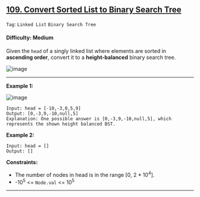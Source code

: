 ## [109. Convert Sorted List to Binary Search Tree](https://leetcode.com/problems/convert-sorted-list-to-binary-search-tree/)

```Tag```: ```Linked List``` ```Binary Search Tree```

#### Difficulty: Medium

Given the ```head``` of a singly linked list where elements are sorted in __ascending order__, convert it to a __height-balanced__ binary search tree.

![image](https://user-images.githubusercontent.com/35042430/224460876-c8a7df7c-92de-4181-ac84-94375bcf76d7.png)

---

__Example 1:__

![image](https://assets.leetcode.com/uploads/2020/08/17/linked.jpg)
```
Input: head = [-10,-3,0,5,9]
Output: [0,-3,9,-10,null,5]
Explanation: One possible answer is [0,-3,9,-10,null,5], which represents the shown height balanced BST.
```

__Example 2:__
```
Input: head = []
Output: []
```

__Constraints:__

- The number of nodes in head is in the range [0, 2 * 10<sup>4</sup>].
- -10<sup>5</sup> <= ```Node.val``` <= 10<sup>5</sup>

---
